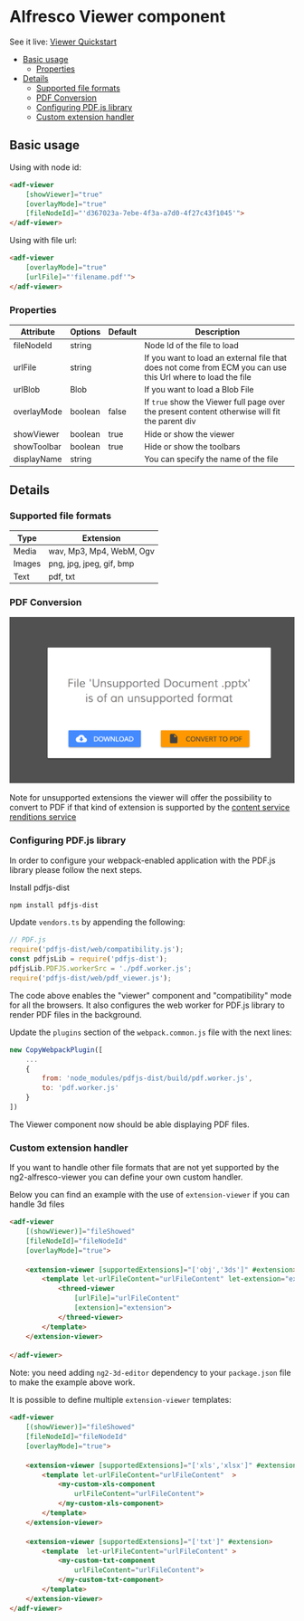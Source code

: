 # Alfresco Viewer component

See it live: [Viewer Quickstart](https://embed.plnkr.co/iTuG1lFIXfsP95l6bDW6/)

<!-- markdown-toc start - Don't edit this section.  npm run toc to generate it-->

<!-- toc -->

- [Basic usage](#basic-usage)
  * [Properties](#properties)
- [Details](#details)
  * [Supported file formats](#supported-file-formats)
  * [PDF Conversion](#pdf-conversion)
  * [Configuring PDF.js library](#configuring-pdfjs-library)
  * [Custom extension handler](#custom-extension-handler)

<!-- tocstop -->

<!-- markdown-toc end -->

## Basic usage

Using with node id:

```html
<adf-viewer 
    [showViewer]="true" 
    [overlayMode]="true" 
    [fileNodeId]="'d367023a-7ebe-4f3a-a7d0-4f27c43f1045'">
</adf-viewer>
```

Using with file url:

```html
<adf-viewer 
    [overlayMode]="true" 
    [urlFile]="'filename.pdf'">
</adf-viewer>
```

### Properties

| Attribute | Options | Default | Description |
| --- | --- | --- | --- |
| fileNodeId | string | | Node Id of the file to load |
| urlFile | string | | If you want to load an external file that does not come from ECM you can use this Url where to load the file |
| urlBlob | Blob | | If you want to load a Blob File |
| overlayMode | boolean | false | If `true` show the Viewer full page over the present content otherwise will fit the parent div |
| showViewer | boolean | true | Hide or show the viewer |
| showToolbar | boolean | true | Hide or show the toolbars |
| displayName | string | | You can specify the name of the file |

## Details

### Supported file formats

| Type | Extension |
| --- | --- |
| Media | wav, Mp3, Mp4, WebM, Ogv |
| Images | png, jpg, jpeg, gif, bmp |
| Text | pdf, txt |

### PDF Conversion

![Rendition](../docassets/images/renditions.png)                         

Note for unsupported extensions the viewer will offer the possibility to convert to PDF if that kind of extension is supported by the [content service renditions service](https://community.alfresco.com/docs/DOC-5879-rendition-service)

### Configuring PDF.js library

In order to configure your webpack-enabled application with the PDF.js library please follow the next steps.

Install pdfjs-dist

```sh
npm install pdfjs-dist
```

Update `vendors.ts` by appending the following:

```ts
// PDF.js
require('pdfjs-dist/web/compatibility.js');
const pdfjsLib = require('pdfjs-dist');
pdfjsLib.PDFJS.workerSrc = './pdf.worker.js';
require('pdfjs-dist/web/pdf_viewer.js');
```

The code above enables the "viewer" component and "compatibility" mode for all the browsers.
It also configures the web worker for PDF.js library to render PDF files in the background.

Update the `plugins` section of the `webpack.common.js` file with the next lines:

```js
new CopyWebpackPlugin([
    ...
    {
        from: 'node_modules/pdfjs-dist/build/pdf.worker.js',
        to: 'pdf.worker.js'
    }
])
```

The Viewer component now should be able displaying PDF files.

### Custom extension handler

If you want to handle other file formats that are not yet supported by the ng2-alfresco-viewer you can define your own custom handler.

Below you can find an example with the use of `extension-viewer` if you can handle 3d files

```html
<adf-viewer 
    [(showViewer)]="fileShowed"
    [fileNodeId]="fileNodeId"
    [overlayMode]="true">
    
    <extension-viewer [supportedExtensions]="['obj','3ds']" #extension>
        <template let-urlFileContent="urlFileContent" let-extension="extension">
            <threed-viewer 
                [urlFile]="urlFileContent" 
                [extension]="extension">
            </threed-viewer>
        </template>
    </extension-viewer>

</adf-viewer> 
```

Note: you need adding `ng2-3d-editor` dependency to your `package.json` file to make the example above work.

It is possible to define multiple `extension-viewer` templates:

```html
<adf-viewer 
    [(showViewer)]="fileShowed"
    [fileNodeId]="fileNodeId"
    [overlayMode]="true">

    <extension-viewer [supportedExtensions]="['xls','xlsx']" #extension>
        <template let-urlFileContent="urlFileContent"  >
            <my-custom-xls-component 
                urlFileContent="urlFileContent">
            </my-custom-xls-component>
        </template>
    </extension-viewer>

    <extension-viewer [supportedExtensions]="['txt']" #extension>
        <template  let-urlFileContent="urlFileContent" >               
            <my-custom-txt-component 
                urlFileContent="urlFileContent">
            </my-custom-txt-component>
        </template>
    </extension-viewer>
</adf-viewer> 
```
